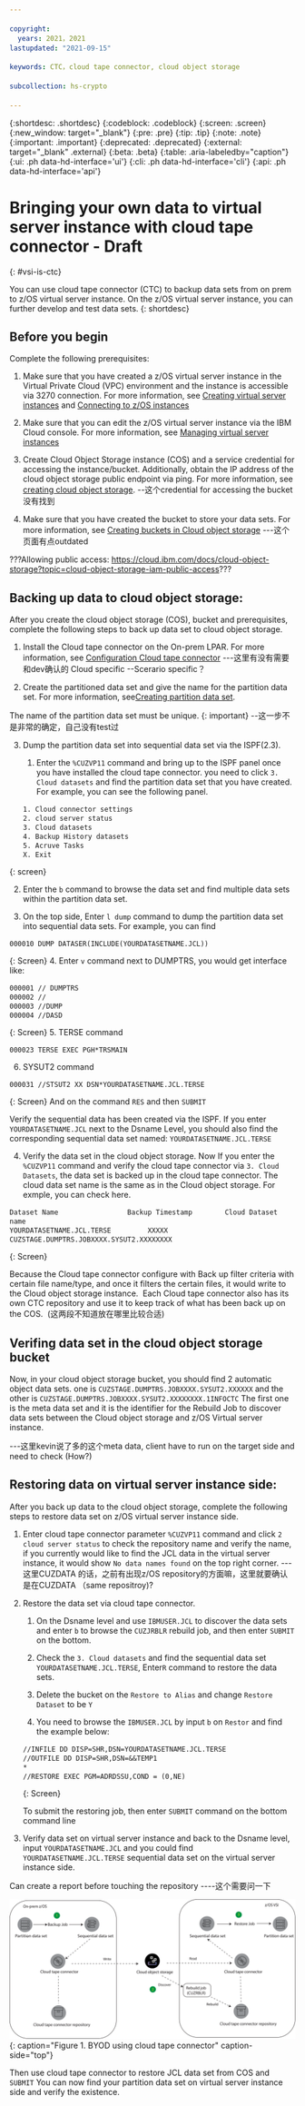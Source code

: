 ```yaml
---

copyright:
  years: 2021，2021
lastupdated: "2021-09-15"

keywords: CTC，cloud tape connector, cloud object storage

subcollection: hs-crypto

---
```


{:shortdesc: .shortdesc}
{:codeblock: .codeblock}
{:screen: .screen}
{:new_window: target="_blank"}
{:pre: .pre}
{:tip: .tip}
{:note: .note}
{:important: .important}
{:deprecated: .deprecated}
{:external: target="_blank" .external}
{:beta: .beta}
{:table: .aria-labeledby="caption"}
{:ui: .ph data-hd-interface='ui'}
{:cli: .ph data-hd-interface='cli'}
{:api: .ph data-hd-interface='api'}

# Bringing your own data to virtual server instance with cloud tape connector - Draft
{: #vsi-is-ctc}

You can use cloud tape connector (CTC) to backup data sets from on prem to z/OS virtual server instance. On the z/OS virtual server instance, you can further develop and test data sets.
{: shortdesc}

## Before you begin

Complete the following prerequisites:

1. Make sure that you have created a z/OS virtual server instance in the Virtual Private Cloud (VPC) environment and the instance is accessible via 3270 connection. For more information, see [Creating virtual server instances](docs/vpc?topic=vpc-creating-virtual-servers) and [Connecting to z/OS instances](/docs/vpc?topic=vpc-vsi_is_connecting_zos)

2. Make sure that you can edit the z/OS virtual server instance via the IBM Cloud console. For more information, see [Managing virtual server instances](docs/vpc?topic=vpc-managing-virtual-server-instances&interface=ui)

3. Create Cloud Object Storage instance (COS) and a service credential for accessing the instance/bucket. Additionally, obtain the IP address of the cloud object storage public endpoint via ping. For more information, see [creating cloud object storage](https://cloud.ibm.com/docs/cloud-object-storage?topic=cloud-object-storage-getting-started-cloud-object-storage).
--这个credential for accessing the bucket 没有找到

4. Make sure that you have created the bucket to store your data sets. For more information, see [Creating buckets in Cloud object storage](https://cloud.ibm.com/docs/cloud-object-storage?topic=cloud-object-storage-getting-started-cloud-object-storage#gs-create-buckets)   ---这个页面有点outdated

???Allowing public access: https://cloud.ibm.com/docs/cloud-object-storage?topic=cloud-object-storage-iam-public-access???

## Backing up data to cloud object storage:

After you create the cloud object storage (COS), bucket and prerequisites, complete the following steps to back up data set to cloud object storage.

1. Install the Cloud tape connector on the On-prem LPAR. For more information, see [Configuration Cloud tape connector](https://www.ibm.com/docs/en/cloud-tape-connector/2.1?topic=connector-configuration-summary)
---这里有没有需要和dev确认的 Cloud specific --Scerario specific？

2. Create the partitioned data set and give the name for the partition data set. For more information, see[Creating partition data set](https://www.ibm.com/docs/en/zos/2.4.0?topic=ispfpdf-creating-partitioned-data-set).

The name of the partition data set must be unique.
{: important}
--这一步不是非常的确定，自己没有test过

3. Dump the partition data set into sequential data set via the ISPF(2.3).
   1. Enter the `%CUZVP11` command and bring up to the ISPF panel once you have installed the cloud tape connector. you need to click `3. Cloud datasets` and find the partition data set that you have created. For example, you can see the following panel.

   ```
   1. Cloud connector settings
   2. cloud server status
   3. Cloud datasets
   4. Backup History datasets
   5. Acruve Tasks
   X. Exit
   ```
{: screen}

   2. Enter the `b` command to browse the data set and find multiple data sets within the partition data set.

   3. On the top side, Enter `l dump` command to dump the partition data set into sequential data sets. For example, you can find

   ```
   000010 DUMP DATASER(INCLUDE(YOURDATASETNAME.JCL))
   ```
   {: Screen}
   4. Enter `v` command next to DUMPTRS, you would get interface like:

   ```
   000001 // DUMPTRS
   000002 //
   000003 //DUMP
   000004 //DASD
   ```
   {: Screen}
   5. TERSE command
   ```
   000023 TERSE EXEC PGH*TRSMAIN
   ```
   6. SYSUT2 command
   ```
   000031 //STSUT2 XX DSN*YOURDATASETNAME.JCL.TERSE
   ```
   {: Screen}
   And on the command `RES` and then `SUBMIT`

   Verify the sequential data has been created via the ISPF. If you enter `YOURDATASETNAME.JCL` next to the Dsname Level, you should also find the corresponding sequential data set named: `YOURDATASETNAME.JCL.TERSE`

4. Verify the data set in the cloud object storage. Now If you enter the `%CUZVP11` command and verify the cloud tape connector via `3. Cloud Datasets`, the data set is backed up in the cloud tape connector. The cloud data set name is the same as in the Cloud object storage. For exmple, you can check here.
```
Dataset Name                 Backup Timestamp        Cloud Dataset name
YOURDATASETNAME.JCL.TERSE         XXXXX              CUZSTAGE.DUMPTRS.JOBXXXX.SYSUT2.XXXXXXXX
```
{: Screen}


Because the Cloud tape connector configure with Back up filter criteria with certain file name/type, and once it filters the certain files, it would write to the Cloud object storage instance. 
Each Cloud tape connector also has its own CTC repository and use it to keep track of what has been back up on the COS.  (这两段不知道放在哪里比较合适)
 

## Verifing data set in the cloud object storage bucket

Now, in your cloud object storage bucket, you should find 2 automatic object data sets. one is `CUZSTAGE.DUMPTRS.JOBXXXX.SYSUT2.XXXXXX` and the other is `CUZSTAGE.DUMPTRS.JOBXXXX.SYSUT2.XXXXXXXX.1INFOCTC`
The first one is the meta data set and it is the identifier for the Rebuild Job to discover data sets between the Cloud object storage and z/OS Virtual server instance.

---这里kevin说了多的这个meta data, client have to run on the target side and need to check (How?)


## Restoring data on virtual server instance side:

After you back up data to the cloud object storage, complete the following steps to restore data set on z/OS virtual server instance side.

1. Enter cloud tape connector parameter `%CUZVP11` command and click `2 cloud server status` to check the repository name and verify the name, if you currently would like to find the JCL data in the  virtual server instance, it would show `No data names found` on the top right corner.
---这里CUZDATA 的话，之前有出现z/OS repository的方面嘛，这里就要确认是在CUZDATA （same repositroy)?

2. Restore the data set via cloud tape connector.

   1. On the Dsname level and use `IBMUSER.JCL` to discover the data sets and enter `b` to browse the `CUZJRBLR` rebuild job, and then enter `SUBMIT` on the bottom.  

   2. Check the `3. Cloud datasets` and find the sequential data set `YOURDATASETNAME.JCL.TERSE`, Enter`R` command to restore the data sets.

   3. Delete the bucket on the `Restore to Alias` and change `Restore Dataset` to be `Y`

   4. You need to browse the `IBMUSER.JCL` by input `b` on `Restor` and find the example below:
   ```
   //INFILE DD DISP=SHR,DSN=YOURDATASETNAME.JCL.TERSE
   //OUTFILE DD DISP=SHR,DSN=&&TEMP1
   *
   //RESTORE EXEC PGM=ADRDSSU,COND = (0,NE)
   ```
   {: Screen}

   To submit the restoring job, then enter `SUBMIT` command on the bottom command line

3. Verify data set on virtual server instance and back to the Dsname level, input `YOURDATASETNAME.JCL` and you could find `YOURDATASETNAME.JCL.TERSE` sequential data set on the virtual server instance side.


Can create a report before touching the repository ----这个需要问一下


![BYOD using cloud tape connector](images/vpc-byod-ctc.svg "Figure showing BYOD using cloud tape connector"){: caption="Figure 1. BYOD using cloud tape connector" caption-side="top"}

Then use cloud tape connector to restore JCL data set from COS and `SUBMIT`
You can now find your partition data set on virtual server instance side and verify the existence.
